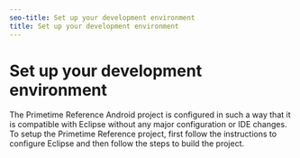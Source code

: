 ```yaml
---
seo-title: Set up your development environment
title: Set up your development environment
---
```


# Set up your development environment

The  Primetime Reference Android project is configured in such a way that it is compatible with Eclipse without any major configuration or IDE changes. To setup the Primetime Reference project, first follow the instructions to configure Eclipse and then follow the steps to build the project.

